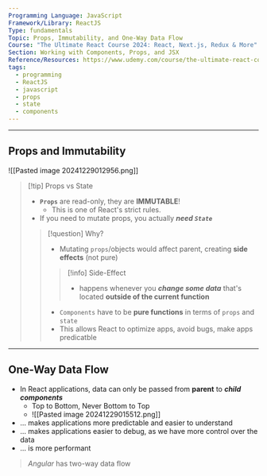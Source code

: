 ```yaml
---
Programming Language: JavaScript
Framework/Library: ReactJS
Type: fundamentals
Topic: Props, Immutability, and One-Way Data Flow
Course: "The Ultimate React Course 2024: React, Next.js, Redux & More"
Section: Working with Components, Props, and JSX
Reference/Resources: https://www.udemy.com/course/the-ultimate-react-course/
tags:
  - programming
  - ReactJS
  - javascript
  - props
  - state
  - components
---
```

---

## Props and Immutability

![[Pasted image 20241229012956.png]]

> [!tip] Props vs State
> - __`Props`__ are read-only, they are __IMMUTABLE__! 
> 	- This is one of React's strict rules.
> - If you need to mutate props, you actually ***need `State`***
> 
>> [!question] Why?
>> - Mutating `props`/objects would affect parent, creating __side effects__ (not pure)
>>
>>> [!info] Side-Effect
>>> - happens whenever you ___change some data___ that's located **outside of the current function**
>>
>> - `Components` have to be __pure functions__ in terms of `props` and `state`
>> 	- This allows React to optimize apps, avoid bugs, make apps predicatble

---
## One-Way Data Flow
- In React applications, data can only be passed from __parent__ to ___child components___
	- Top to Bottom, Never Bottom to Top
	- ![[Pasted image 20241229015512.png]]
- ... makes applications more predictable and easier to understand
- ... makes applications easier to debug, as we have more control over the data
- ... is more performant

> _Angular_ has two-way data flow

